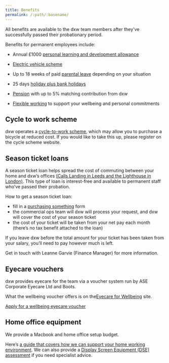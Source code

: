 ```yaml
---
title: Benefits
permalink: /:path/:basename/
---
```

All benefits are available to the dxw team members after they've successfully passed their probationary period. 

Benefits for permanent employees include:

* Annual £1000 [personal learning and development allowance](staff-handbook/learning-and-development/how-to-use-your-learning-and-development-allowance/)

* [Electric vehicle scheme](https://www.electriccarscheme.com/?utm_source=g&utm_campaign=core&utm_content=corebrand&utm_term=new-homepage&gclid=CjwKCAiAoL6eBhA3EiwAXDom5o324HzkQp6Spo1HzXhyfOI7hWtmGHDqgjWT4ZJngckyEjVDpTnfshoC4bQQAvD_BwE)

* Up to 18 weeks of paid [parental leave](staff-handbook/policies/parental-leave-policy/) depending on your situation

* 25 days [holiday plus bank holidays](staff-handbook/leave/#holiday)

* [Pension](staff-handbook/pay-pension-and-benefits/pension/) with up to 5% matching contribution from dxw

* [Flexible working](staff-handbook/flexible-working/) to support your wellbeing and personal commitments

## Cycle to work scheme 

dxw operates a [cycle-to-work scheme](https://www.cyclescheme.co.uk/), which may allow you to purchase a bicycle at reduced cost. If you would like to take this up, please register on the cycle scheme website.

## Season ticket loans

A season ticket loan helps spread the cost of commuting between your home and dxw’s offices [(Calls Landing in Leeds and the Lighthouse in London)](/guides/office-accessibility). This type of loan is interest-free and available to permanent staff who’ve passed their probation.

How to get a season ticket loan:

* fill in a [purchasing something](https://docs.google.com/forms/d/e/1FAIpQLSdz8-Z-fcootRS6UyceXbxdSdbO4-2jIyRrHHiI-3VH4LyRrw/viewform) form
* the commercial ops team will dxw will process your request, and dxw will cover the cost of your season ticket
* the cost of your ticket will be taken from your net pay each month (there’s no tax benefit attached to the loan)

If you leave dxw before the total amount for your ticket has been taken from your salary, you’ll need to pay however much is left.

Get in touch with Leanne Garvie (Finance Manager) for more information.


## Eyecare vouchers

dxw provides eyecare for the team via a voucher system run by ASE Corporate Eyecare Ltd and Boots.

What the wellbeing voucher offers is on the[Eyecare for Wellbeing](https://eyemed.uk/wellbeing/) site.

[Apply for a wellbeing eyecare voucher](https://gw.eyecareplans.co.uk/Account/Login/dxwe12q2415d3df)

## Home office equipment 

We provide a Macbook and home office setup budget. 

Here’s [a guide that covers how we can support your home working environment](https://docs.google.com/document/d/17Q8zOEm4cd0ZDGqkT8Bcg8G1CCK_vLlwMtOFVgJalAU/edit#heading=h.1z3dei2pr1jh). We can also provide a [Display Screen Equipment (DSE) assessment](https://www.hse.gov.uk/msd/dse/) if you need specialist advice.

